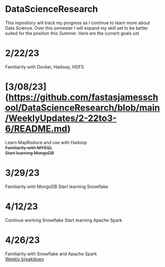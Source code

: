 # DataScienceResearch
This repository will track my progress as I continue to learn more about Data Science.
Over this semester I will expand my skill set to be better suited for the position this Summer.
Here are the current goals set
# 2/22/23
Familiarity with Docker, Hadoop, HDFS
# [3/08/23] (https://github.com/fastasjamesschool/DataScienceResearch/blob/main/WeeklyUpdates/2-22to3-6/README.md)  
Learn MapReduce and use with Hadoop  
~~Familiarity with MYSQL~~  
~~Start learning MongoDB~~
# 3/29/23
Familiarity with MongoDB
Start learning Snowflake
# 4/12/23
Continue working Snowflake
Start learning Apache Spark
# 4/26/23
Familiarity with Snowflake and Apache Spark  
[Weekly breakdown](https://fastasjamesschool.github.io/DataScienceResearch/WeeklyUpdates/)